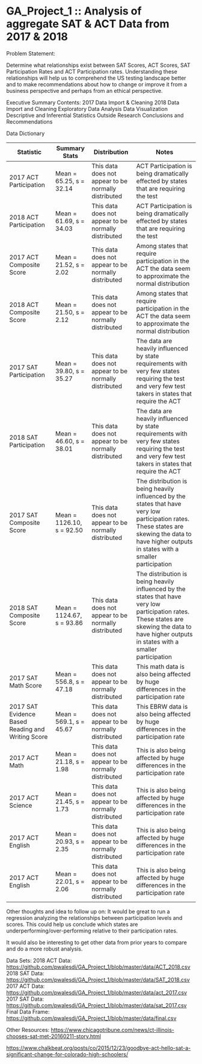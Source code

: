 # GA_Project_1 :: Analysis of aggregate SAT & ACT Data from 2017 & 2018

Problem Statement:

Determine what relationships exist between SAT Scores, ACT Scores, SAT Participation Rates and ACT Participation rates. Understanding these relationships will help us to comprehend the US testing landscape better and to make recommendations about how to change or improve it from a business perspective and perhaps from an ethical perspective. 

Executive Summary
Contents:
2017 Data Import & Cleaning
2018 Data Import and Cleaning
Exploratory Data Analysis
Data Visualization
Descriptive and Inferential Statistics
Outside Research
Conclusions and Recommendations


Data Dictionary

| Statistic | Summary Stats | Distribution | Notes |
| --- | --- | --- | --- |
| 2017 ACT Participation | Mean = 65.25, s = 32.14| This data does not appear to be normally distributed | ACT Participation is being dramatically effected by states that are requiring the test |
| 2018 ACT Participation | Mean = 61.69, s = 34.03| This data does not appear to be normally distributed | ACT Participation is being dramatically effected by states that are requiring the test |
| 2017 ACT Composite Score | Mean = 21.52, s = 2.02| This data does not appear to be normally distributed | Among states that require participation in the ACT the data seem to approximate the normal distribution |
| 2018 ACT Composite Score | Mean = 21.50, s = 2.12| This data does not appear to be normally distributed | Among states that require participation in the ACT the data seem to approximate the normal distribution |
| 2017 SAT Participation | Mean = 39.80, s = 35.27| This data does not appear to be normally distributed | The data are heavily influenced by state requirements with very few states requiring the test and very few test takers in states that require the ACT |
| 2018 SAT Participation | Mean = 46.60, s = 38.01| This data does not appear to be normally distributed | The data are heavily influenced by state requirements with very few states requiring the test and very few test takers in states that require the ACT |
| 2017 SAT Composite Score | Mean = 1126.10, s = 92.50| This data does not appear to be normally distributed | The distribution is being heavily influenced by the states that have very low participation rates. These states are skewing the data to have higher outputs in states with a smaller participation |
| 2018 SAT Composite Score | Mean = 1124.67, s = 93.86| This data does not appear to be normally distributed | The distribution is being heavily influenced by the states that have very low participation rates. These states are skewing the data to have higher outputs in states with a smaller participation |
| 2017 SAT Math Score | Mean = 556.8, s = 47.18| This data does not appear to be normally distributed | This math data is also being affected by huge differences in the participation rate |
| 2017 SAT Evidence Based Reading and Writing Score | Mean = 569.1, s = 45.67| This data does not appear to be normally distributed | This EBRW data is also being affected by huge differences in the participation rate |
| 2017 ACT Math | Mean = 21.18, s = 1.98 | This data does not appear to be normally distributed | This is also being affected by huge differences in the participation rate | 
| 2017 ACT Science | Mean = 21.45, s = 1.73 | This data does not appear to be normally distributed | This is also being affected by huge differences in the participation rate | 
| 2017 ACT English | Mean = 20.93, s = 2.35 | This data does not appear to be normally distributed | This is also being affected by huge differences in the participation rate |
| 2017 ACT English | Mean = 22.01, s = 2.06 | This data does not appear to be normally distributed | This is also being affected by huge differences in the participation rate | 

Other thoughts and idea to follow up on:
It would be great to run a regression analyzing the relationships between participation
levels and scores. This could help us conclude which states are underperforming/over-performing relative to their participation rates.

It would also be interesting to get other data from prior years to compare and do a more robust analysis.

Data Sets:
2018 ACT Data: https://github.com/pwalesdi/GA_Project_1/blob/master/data/ACT_2018.csv
2018 SAT Data: https://github.com/pwalesdi/GA_Project_1/blob/master/data/SAT_2018.csv
2017 ACT Data: https://github.com/pwalesdi/GA_Project_1/blob/master/data/act_2017.csv
2017 SAT Data: https://github.com/pwalesdi/GA_Project_1/blob/master/data/sat_2017.csv
Final Data Frame: https://github.com/pwalesdi/GA_Project_1/blob/master/data/final.csv

Other Resources: 
https://www.chicagotribune.com/news/ct-illinois-chooses-sat-met-20160211-story.html

https://www.chalkbeat.org/posts/co/2015/12/23/goodbye-act-hello-sat-a-significant-change-for-colorado-high-schoolers/